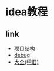 # idea教程

## link
* [项目结构](https://mp.weixin.qq.com/s/j_yIiXvNlp7JMZaVO1FSrA)
* [debug](https://mp.weixin.qq.com/s/uOSgKtcyS-Qy0LSDROJ-xw)
* [大全\(稍旧)](https://blog.csdn.net/qq_27093465/article/details/77449117)